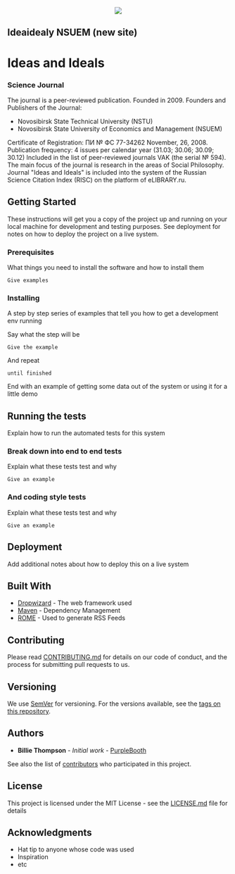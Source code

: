 <p align="center"><img src="https://github.com/vicpril/idea-lv-vue/blob/master/public/images/logo-short-en.jpg"></p>

## Ideaidealy NSUEM (new site)

# Ideas and Ideals

### Science Journal

The journal is a peer-reviewed publication. Founded in 2009.
Founders and Publishers of the Journal:

-  Novosibirsk State Technical University (NSTU)
-  Novosibirsk State University of Economics and Management (NSUEM)

Certificate of Registration: ПИ № ФС 77-34262 November, 26, 2008.
Publication frequency: 4 issues per calendar year (31.03; 30.06; 30.09; 30.12)
Included in the list of peer-reviewed journals VAK (the serial № 594).
The main focus of the journal is research in the areas of Social Philosophy.
Journal "Ideas and Ideals" is included into the system of the Russian Science Citation Index (RISC) on the platform of eLIBRARY.ru.

## Getting Started

These instructions will get you a copy of the project up and running on your local machine for development and testing purposes. See deployment for notes on how to deploy the project on a live system.

### Prerequisites

What things you need to install the software and how to install them

```
Give examples
```

### Installing

A step by step series of examples that tell you how to get a development env running

Say what the step will be

```
Give the example
```

And repeat

```
until finished
```

End with an example of getting some data out of the system or using it for a little demo

## Running the tests

Explain how to run the automated tests for this system

### Break down into end to end tests

Explain what these tests test and why

```
Give an example
```

### And coding style tests

Explain what these tests test and why

```
Give an example
```

## Deployment

Add additional notes about how to deploy this on a live system

## Built With

-  [Dropwizard](http://www.dropwizard.io/1.0.2/docs/) - The web framework used
-  [Maven](https://maven.apache.org/) - Dependency Management
-  [ROME](https://rometools.github.io/rome/) - Used to generate RSS Feeds

## Contributing

Please read [CONTRIBUTING.md](https://gist.github.com/PurpleBooth/b24679402957c63ec426) for details on our code of conduct, and the process for submitting pull requests to us.

## Versioning

We use [SemVer](http://semver.org/) for versioning. For the versions available, see the [tags on this repository](https://github.com/your/project/tags).

## Authors

-  **Billie Thompson** - _Initial work_ - [PurpleBooth](https://github.com/PurpleBooth)

See also the list of [contributors](https://github.com/your/project/contributors) who participated in this project.

## License

This project is licensed under the MIT License - see the [LICENSE.md](LICENSE.md) file for details

## Acknowledgments

-  Hat tip to anyone whose code was used
-  Inspiration
-  etc
